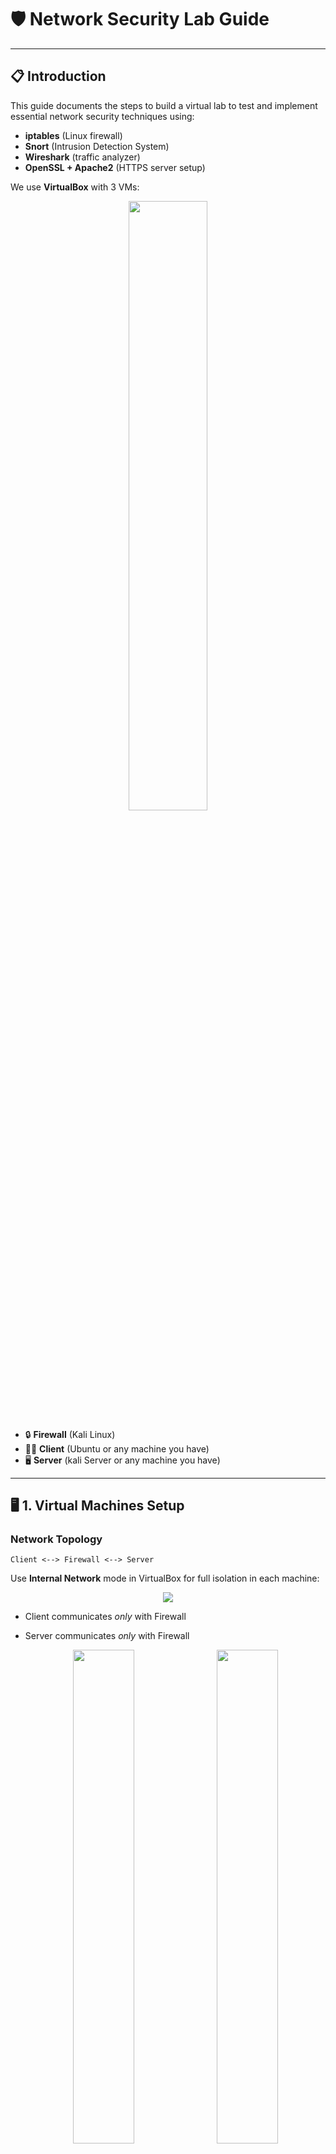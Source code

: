 # 🛡️ Network Security Lab Guide
---

## 📋 Introduction
This guide documents the steps to build a virtual lab to test and implement essential network security techniques using:

* **iptables** (Linux firewall)
* **Snort** (Intrusion Detection System)
* **Wireshark** (traffic analyzer)
* **OpenSSL + Apache2** (HTTPS server setup)

We use **VirtualBox** with 3 VMs:
  <p align="center">
<img src="https://github.com/user-attachments/assets/57711009-e578-4387-8018-cbc38232d313" width="50%"></p>

* 🔒 **Firewall** (Kali Linux)
* 🧑‍💻 **Client** (Ubuntu or any machine you have)
* 🖥️ **Server** (kali Server or any machine you have)

---

## 🖥️ 1. Virtual Machines Setup

### Network Topology

```
Client <--> Firewall <--> Server
```
Use **Internal Network** mode in VirtualBox for full isolation in each machine:
  <p align="center">
 <img src="https://github.com/user-attachments/assets/cd05367b-54a9-4c89-956e-4056abe7de12" width></p>
   
* Client communicates *only* with Firewall
   
* Server communicates *only* with Firewall
  
  <p align="center">
  <img src="https://github.com/user-attachments/assets/063312da-ce1d-42cf-9a73-7a87a5a23cb1" width="45%" style="margin-right: 10px;"/>
  <img src="https://github.com/user-attachments/assets/7ff5435d-a9f7-4b06-9413-d46353c6b6f2" width="45%"/>
</p>
<p align="center">
  <img src="https://github.com/user-attachments/assets/387e071c-84db-4f57-bbea-6b8338abe9ae" width="45%" style="margin-right: 10px;"/>
  <img src="https://github.com/user-attachments/assets/34b10fa1-76ed-4191-8ba4-bb2dcab943fe" width="45%"/>
</p>

### Interface Configuration
For each **machine** (Client, Firewall, and Server), you have manually assign the following IP addresses to their respective network interfaces:

<div align="center">

  
<table>
  <tr>
    <th>Machine</th>
    <th>Interface</th>
    <th>IP Address</th>
    <th>To</th>
  </tr>
  <tr>
    <td>Client</td>
    <td><code>enp0s3</code></td>
    <td><code>192.168.10.2</code></td>
    <td>Firewall eth0</td>
  </tr>
  <tr>
    <td>Firewall</td>
    <td><code>eth0</code></td>
    <td><code>192.168.10.1</code></td>
    <td>Client</td>
  </tr>
  <tr>
    <td>Firewall</td>
    <td><code>eth1</code></td>
    <td><code>192.168.20.1</code></td>
    <td>Server</td>
  </tr>
  <tr>
    <td>Server</td>
    <td><code>eth0</code></td>
    <td><code>192.168.20.2</code></td>
    <td>Firewall eth1</td>
  </tr>
</table>

</div>


Assign **static IPs** manually in `/etc/network/interfaces` 

### ⚙️ Automating IP Configuration with a Script

When working with VirtualBox in Internal Network mode, machines may lose their IP addresses upon reboot or interface changes. To avoid manually reconfiguring each time, it's good practice to create a dedicated script for each machine that sets its static IP addresses.

In the screenshot below, I demonstrate the creation and execution of such a script (firewall.sh) on the Firewall machine (Kali Linux).

```bash
sudo nano firewall.sh          # Create the script file
sudo chmod +x firewall.sh     # Make it executable
sudo ./firewall.sh            # Run the script
```
This script typically contains ip or ifconfig commands to assign static IPs to interfaces like eth0 and eth1.

<p align="center"> <img src="https://github.com/user-attachments/assets/6e6700ec-d227-48bf-a719-837ad45e074c" width="47%" style="margin-right:10px;" /> <img src="https://github.com/user-attachments/assets/3a63eaab-b030-487a-ae68-ee31b323739b" width="47%" /> </p>

✅ This method saves time, avoids misconfigurations, and ensures consistent network behavior in your lab setup.

To make sure that you asign to each interface the right ip address run this command in the terminal 

<p align="center"><img src="https://github.com/user-attachments/assets/dd0251f5-1325-45ab-8950-0ac970cb1d81" width="50%"></p>

---
## 🌐 2. Set Up Apache2 Web Server (on Server VM)

### Install Apache2

```bash
sudo apt update
sudo apt install apache2
```

### Create a login page `login.html`

```bash
cd /var/www/html
sudo nano login.html
```
Paste the following basic HTML code inside login.html:
```bash <!DOCTYPE html>
<html>
<head>
  <title>Login Page</title>
</head>
<body>
  <h2>Login</h2>
  <form method="POST" action="/login">
    <label for="username">Username:</label><br>
    <input type="text" id="username" name="username"><br><br>
    
    <label for="password">Password:</label><br>
    <input type="password" id="password" name="password"><br><br>
    
    <input type="submit" value="Login">
  </form>
</body>
</html>
```
Save and exit nano:

Press `Ctrl + O` → then `Enter` to save.

Then press `Ctrl + X` to `exit`.

After configuring the server and website, test the setup by accessing the server’s IP address from both server and the client machine. 

Test by accessing `http://192.168.20.2/login.html` use firefox or any browser :

<p align="center"><img src="https://github.com/user-attachments/assets/bf03806d-8bf2-47b8-97bc-82147ed6e25d" width="50%"></p>

Test the access also from the client :

<p align="center"><img src="https://github.com/user-attachments/assets/4b9f574f-3362-4eae-bb1d-0b0d90f717c5" width="%50"></p>

---
## 🔎📡 3.Filtering Traffic with Wireshark
In this section, we’ll use Wireshark to capture and analyze traffic between the Client and the Server.
The goal is to compare HTTP vs HTTPS and understand how unencrypted traffic can expose sensitive data.

🧭 Step-by-step Instructions
* Open Wireshark on the Firewall machine.
* Select the interface connected to either the Client (eth0) or Server (eth1).
* Start capturing packets by clicking the blue shark icon.
* Apply a filter to only see HTTP or TLS traffic:
  
```bash
http 
```
These screenshots show the live packet capture window and the login page used to trigger HTTP requests.
<p align="center">
  <img src="https://github.com/user-attachments/assets/b534371c-d5a7-4d36-99e3-7681feb0b7e0" width="30%" style="margin-right: 10px;" />
  <img src="https://github.com/user-attachments/assets/c69fbd5d-464e-4458-872c-389126b0d654" width="30%" style="margin-right: 10px;" />
  <img src="https://github.com/user-attachments/assets/af891363-db39-4471-a82a-1cb855196391" width="30%" />
</p>
📬 Filtering for HTTP Traffic

Captured HTTP request with sensitive data in plaintext:

![image](https://github.com/user-attachments/assets/e66de6b3-805e-4dad-bb65-5f2877ecabcd)

This line confirms that username and password are transmitted without encryption over HTTP.
```bash
GET /test1/?username=salut&password=kan HTTP/1.1
```
### ⚠️ Security Risk

 HTTP transmits sensitive data in plaintext, making it vulnerable to interception. To protect this data, HTTPS should be used, as it encrypts communication, ensuring the confidentiality and integrity of sensitive information.
 
---
## 🔐 4. Configure HTTPS with OpenSSL

### Generate a Self-Signed Certificate:

```bash
sudo openssl req -x509 -nodes -days 365 -newkey rsa:2048 \
 -keyout /etc/ssl/private/apache-selfsigned.key \
 -out /etc/ssl/certs/apache-selfsigned.crt
```

### Enable SSL in Apache:

```bash
sudo a2enmod ssl
sudo a2ensite default-ssl
sudo systemctl restart apache2
```
![image](https://github.com/user-attachments/assets/48afee02-ae91-4ecc-97b1-c48cba5708c0)

### Update `ports.conf`:

Make sure it includes:
```
Listen 443
```
<p align="center">
  <img src="https://github.com/user-attachments/assets/0087d1e0-6170-43a8-9135-a32bf280a9b0" width="48%" style="margin-right: 2%;" />
  <img src="https://github.com/user-attachments/assets/3f7f848f-d9bf-4240-9216-702929f28efd" width="48%" />
</p>

### Common Warning:
![image](https://github.com/user-attachments/assets/543b6b70-f0d9-4082-8df4-80ed08768e8e)

> ⚠️ Browser may show "Potential Security Risk Ahead" due to self-signed cert. ✅ Accept the risk and continue.

### Capture Traffic with Wireshark:
follow the same steps of using wireshark ,now filter with tls
```bash
tls
```
You’ll observe:
* HTTPS request: encrypted
![image](https://github.com/user-attachments/assets/e5d3a227-41f4-460f-b70a-bda513129fde)

---
## 🔥 5. Configure iptables on Firewall

### Block HTTPS traffic:

```bash
sudo iptables -A INPUT -p tcp --dport 443 -j DROP
```

✅ Result: HTTPS blocked.

### Unblock HTTPS:

```bash
sudo iptables -D INPUT -p tcp --dport 443 -j DROP
```

✅ Result: HTTPS allowed again.

You can verify with:

```bash
sudo iptables -L -n -v
```
---

## 🕵️ 5. Capture Traffic with Wireshark

### On the Firewall:

* Open Wireshark
* Select the interface (eth0 or eth1)
* Apply filter:

```bash
http || tls
```

### Example:

You’ll observe:

* HTTP login request: `username=soumaya&password=kanfoud` in plaintext
* HTTPS request: encrypted

---

## 🚨 6. Snort: Intrusion Detection Setup

### Install Snort (on Firewall):

```bash
sudo apt update
sudo apt install snort
```

### Test Snort in Packet Sniffer Mode:

```bash
sudo snort -i eth0 -A console
```

### Example Rules:

```bash
alert icmp any any -> any any (msg:"ICMP detected"; sid:1000001;)
```

Put custom rules in `/etc/snort/rules/local.rules`.

### Restart Snort:

```bash
sudo systemctl restart snort
```

✅ Snort now monitors suspicious traffic.

---

## ✅ Conclusion

You have successfully:

* Configured isolated networks in VirtualBox
* Deployed a secure HTTPS server
* Analyzed unencrypted/encrypted traffic
* Filtered traffic with `iptables`
* Detected intrusions with Snort

This lab forms a solid foundation in **hands-on network security** for beginners and students.

---

## 📎 Bonus

Feel free to fork this repo, add your own test cases, rules, or share suggestions via Pull Requests!
🔗 LinkedIn: 
